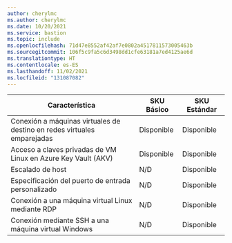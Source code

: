 ```yaml
---
author: cherylmc
ms.author: cherylmc
ms.date: 10/20/2021
ms.service: bastion
ms.topic: include
ms.openlocfilehash: 71d47e8552af42af7e0802a4517811573005463b
ms.sourcegitcommit: 106f5c9fa5c6d3498dd1cfe63181a7ed4125ae6d
ms.translationtype: HT
ms.contentlocale: es-ES
ms.lasthandoff: 11/02/2021
ms.locfileid: "131087082"
---
```

| Característica | SKU Básico | SKU Estándar |
|---|---|---|
| Conexión a máquinas virtuales de destino en redes virtuales emparejadas | Disponible | Disponible |
| Acceso a claves privadas de VM Linux en Azure Key Vault (AKV) | Disponible | Disponible |
| Escalado de host | N/D | Disponible |
| Especificación del puerto de entrada personalizado | N/D | Disponible|
| Conexión a una máquina virtual Linux mediante RDP | N/D| Disponible|
| Conexión mediante SSH a una máquina virtual Windows | N/D | Disponible|
